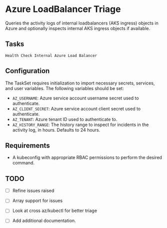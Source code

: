 # Azure LoadBalancer Triage

Queries the activity logs of internal loadbalancers (AKS ingress) objects in Azure and optionally inspects internal AKS ingress objects if available.

## Tasks
`Health Check Internal Azure Load Balancer`

## Configuration
The TaskSet requires initialization to import necessary secrets, services, and user variables. The following variables should be set:

- `AZ_USERNAME`: Azure service account username secret used to authenticate.
- `AZ_CLIENT_SECRET`: Azure service account client secret used to authenticate.
- `AZ_TENANT`: Azure tenant ID used to authenticate to.
- `AZ_HISTORY_RANGE`: The history range to inspect for incidents in the activity log, in hours. Defaults to 24 hours.

## Requirements
- A kubeconfig with appropriate RBAC permissions to perform the desired command.

## TODO
- [ ] Refine issues raised
- [ ] Array support for issues
- [ ] Look at cross az/kubectl for better triage
- [ ] Add additional documentation.

